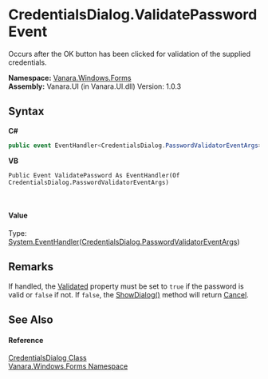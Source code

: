 # CredentialsDialog.ValidatePassword Event
 

Occurs after the OK button has been clicked for validation of the supplied credentials.

**Namespace:**&nbsp;<a href="c580cf52-4028-70db-28d0-f9b1abc03861">Vanara.Windows.Forms</a><br />**Assembly:**&nbsp;Vanara.UI (in Vanara.UI.dll) Version: 1.0.3

## Syntax

**C#**<br />
``` C#
public event EventHandler<CredentialsDialog.PasswordValidatorEventArgs> ValidatePassword
```

**VB**<br />
``` VB
Public Event ValidatePassword As EventHandler(Of CredentialsDialog.PasswordValidatorEventArgs)
```

<br />

#### Value
Type: <a href="http://msdn2.microsoft.com/en-us/library/db0etb8x" target="_blank">System.EventHandler</a>(<a href="7f1d0a92-9432-732f-e4ea-3037d8ad05ba">CredentialsDialog.PasswordValidatorEventArgs</a>)

## Remarks
If handled, the <a href="310a0fd6-87ff-66a8-b6c0-2d0afb3e9e44">Validated</a> property must be set to `true` if the password is valid or `false` if not. If `false`, the <a href="http://msdn2.microsoft.com/en-us/library/e61ft40c" target="_blank">ShowDialog()</a> method will return <a href="http://msdn2.microsoft.com/en-us/library/5ahe29t9" target="_blank">Cancel</a>.

## See Also


#### Reference
<a href="0ea84148-d3ea-46bf-71cf-f527775f6260">CredentialsDialog Class</a><br /><a href="c580cf52-4028-70db-28d0-f9b1abc03861">Vanara.Windows.Forms Namespace</a><br />